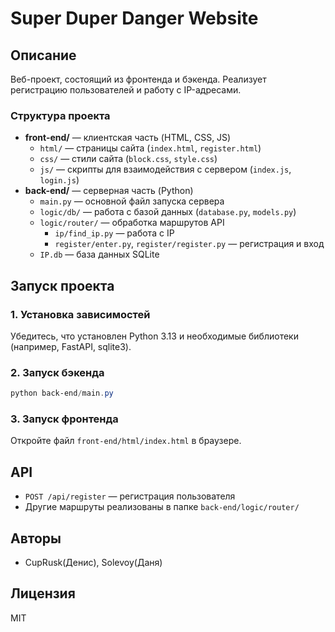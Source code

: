 # Super Duper Danger Website

## Описание

Веб-проект, состоящий из фронтенда и бэкенда. Реализует регистрацию пользователей и работу с IP-адресами.

### Структура проекта

- **front-end/** — клиентская часть (HTML, CSS, JS)
  - `html/` — страницы сайта (`index.html`, `register.html`)
  - `css/` — стили сайта (`block.css`, `style.css`)
  - `js/` — скрипты для взаимодействия с сервером (`index.js`, `login.js`)
- **back-end/** — серверная часть (Python)
  - `main.py` — основной файл запуска сервера
  - `logic/db/` — работа с базой данных (`database.py`, `models.py`)
  - `logic/router/` — обработка маршрутов API
    - `ip/find_ip.py` — работа с IP
    - `register/enter.py`, `register/register.py` — регистрация и вход
  - `IP.db` — база данных SQLite

## Запуск проекта

### 1. Установка зависимостей
Убедитесь, что установлен Python 3.13 и необходимые библиотеки (например, FastAPI, sqlite3).

### 2. Запуск бэкенда
```powershell
python back-end/main.py
```

### 3. Запуск фронтенда
Откройте файл `front-end/html/index.html` в браузере.

## API
- `POST /api/register` — регистрация пользователя
- Другие маршруты реализованы в папке `back-end/logic/router/`

## Авторы
- CupRusk(Денис), Solevoy(Даня)

## Лицензия
MIT
